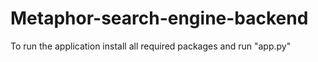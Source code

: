 # Metaphor-search-engine-backend

To run the application install all required packages and run "app.py"
